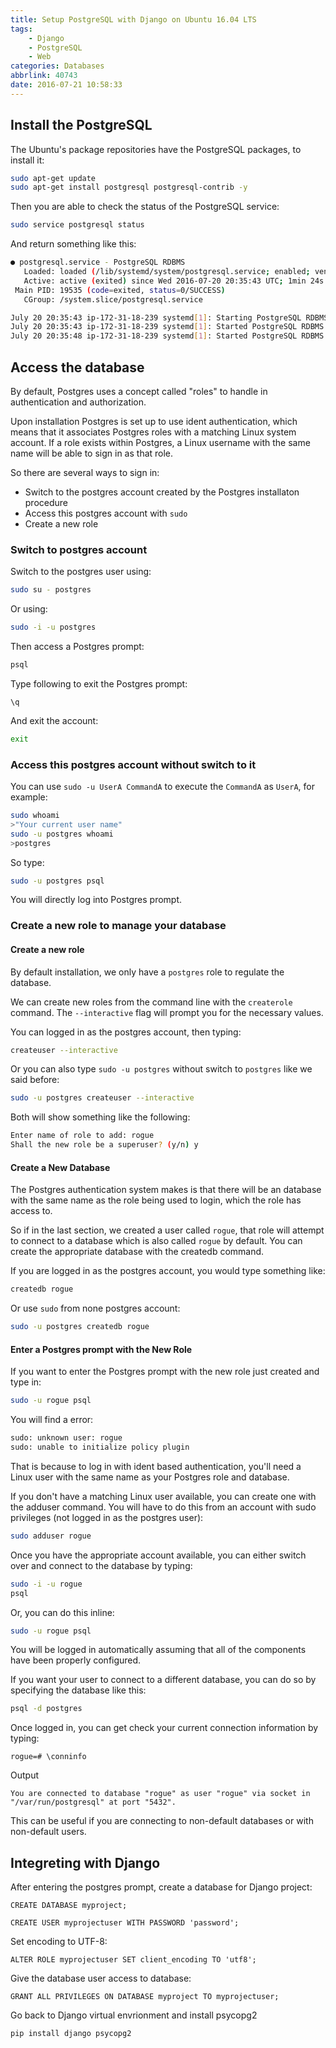 ```yaml
---
title: Setup PostgreSQL with Django on Ubuntu 16.04 LTS
tags: 
    - Django
    - PostgreSQL
    - Web
categories: Databases
abbrlink: 40743
date: 2016-07-21 10:58:33
---
```


## Install the PostgreSQL

The Ubuntu's package repositories have the PostgreSQL packages, to install it:

```bash
sudo apt-get update
sudo apt-get install postgresql postgresql-contrib -y
```

Then you are able to check the status of the PostgreSQL service:

```bash
sudo service postgresql status
```

And return something like this:

```bash
● postgresql.service - PostgreSQL RDBMS
   Loaded: loaded (/lib/systemd/system/postgresql.service; enabled; vendor prese
   Active: active (exited) since Wed 2016-07-20 20:35:43 UTC; 1min 24s ago
 Main PID: 19535 (code=exited, status=0/SUCCESS)
   CGroup: /system.slice/postgresql.service

July 20 20:35:43 ip-172-31-18-239 systemd[1]: Starting PostgreSQL RDBMS...
July 20 20:35:43 ip-172-31-18-239 systemd[1]: Started PostgreSQL RDBMS.
July 20 20:35:48 ip-172-31-18-239 systemd[1]: Started PostgreSQL RDBMS.
```

## Access the database

By default, Postgres uses a concept called "roles" to handle in authentication and authorization.

Upon installation Postgres is set up to use ident authentication, which means that it associates Postgres roles with a matching Linux system account. If a role exists within Postgres, a Linux username with the same name will be able to sign in as that role.

So there are several ways to sign in:

- Switch to the postgres account created by the Postgres installaton procedure
- Access this postgres account with `sudo`
- Create a new role

### Switch to postgres account

Switch to the postgres user using:

```bash
sudo su - postgres
```

Or using:

```bash
sudo -i -u postgres
```

Then access a Postgres prompt:

```bash
psql
```

Type following to exit the Postgres prompt:

```postgres
\q
```

And exit the account:

```bash
exit
```

### Access this postgres account without switch to it

You can use `sudo -u UserA CommandA` to execute the `CommandA` as `UserA`, for example:

```bash
sudo whoami
>"Your current user name"
sudo -u postgres whoami
>postgres
```

So type:

```bash
sudo -u postgres psql
```

You will directly log into Postgres prompt.

### Create a new role to manage your database

#### Create a new role

By default installation, we only have a `postgres` role to regulate the database.

We can create new roles from the command line with the `createrole` command. The `--interactive` flag will prompt you for the necessary values.

You can logged in as the postgres account, then typing:

```bash
createuser --interactive
```

Or you can also type `sudo -u postgres` without switch to `postgres` like we said before:

```bash
sudo -u postgres createuser --interactive
```

Both will show something like the following:

```bash
Enter name of role to add: rogue
Shall the new role be a superuser? (y/n) y
```

#### Create a New Database

The Postgres authentication system makes is that there will be an database with the same name as the role being used to login, which the role has access to.

So if in the last section, we created a user called `rogue`, that role will attempt to connect to a database which is also called `rogue` by default. You can create the appropriate database with the createdb command.

If you are logged in as the postgres account, you would type something like:

```bash
createdb rogue
```

Or use `sudo` from none postgres account:

```bash
sudo -u postgres createdb rogue
```

#### Enter a Postgres prompt with the New Role

If you want to enter the Postgres prompt with the new role just created and type in:

```bash
sudo -u rogue psql
```

You will find a error:

```bash
sudo: unknown user: rogue
sudo: unable to initialize policy plugin
```

That is because to log in with ident based authentication, you'll need a Linux user with the same name as your Postgres role and database.

If you don't have a matching Linux user available, you can create one with the adduser command. You will have to do this from an account with sudo privileges (not logged in as the postgres user):

```bash
sudo adduser rogue
```

Once you have the appropriate account available, you can either switch over and connect to the database by typing:

```bash
sudo -i -u rogue
psql
```

Or, you can do this inline:

```bash
sudo -u rogue psql
```

You will be logged in automatically assuming that all of the components have been properly configured.

If you want your user to connect to a different database, you can do so by specifying the database like this:

```bash
psql -d postgres
```

Once logged in, you can get check your current connection information by typing:

```postgresql
rogue=# \conninfo
```

Output

```postgresql
You are connected to database "rogue" as user "rogue" via socket in "/var/run/postgresql" at port "5432".
```

This can be useful if you are connecting to non-default databases or with non-default users.

## Integreting with Django

After entering the postgres prompt, create a database for Django project:

```postgresql
CREATE DATABASE myproject;
```

```postgresql
CREATE USER myprojectuser WITH PASSWORD 'password';
```

Set encoding to UTF-8:

```postgresql
ALTER ROLE myprojectuser SET client_encoding TO 'utf8';
```

Give the database user access to database:

```postgresql
GRANT ALL PRIVILEGES ON DATABASE myproject TO myprojectuser;
```

Go back to Django virtual envrionment and install psycopg2

```bash
pip install django psycopg2
```
